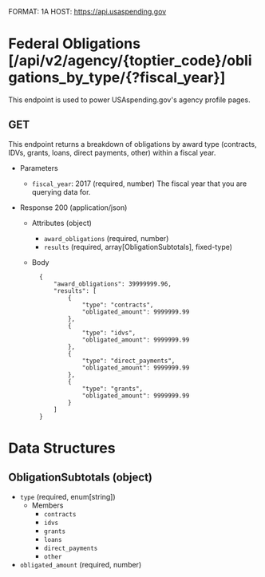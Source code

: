 FORMAT: 1A
HOST: https://api.usaspending.gov

# Federal Obligations [/api/v2/agency/{toptier_code}/obligations_by_type/{?fiscal_year}]

This endpoint is used to power USAspending.gov's agency profile pages.

## GET

This endpoint returns a breakdown of obligations by award type (contracts, IDVs, grants, loans, direct payments, other) within a fiscal year.

+ Parameters
    + `fiscal_year`: 2017 (required, number)
        The fiscal year that you are querying data for.
        
+ Response 200 (application/json)
    + Attributes (object)
        + `award_obligations` (required, number)
        + `results` (required, array[ObligationSubtotals], fixed-type)

    + Body

            {
                "award_obligations": 39999999.96,
                "results": [
                    {
                        "type": "contracts",
                        "obligated_amount": 9999999.99
                    },
                    {
                        "type": "idvs",
                        "obligated_amount": 9999999.99
                    },
                    {
                        "type": "direct_payments",
                        "obligated_amount": 9999999.99
                    },
                    {
                        "type": "grants",
                        "obligated_amount": 9999999.99
                    }
                ]
            }

# Data Structures

## ObligationSubtotals (object)
+ `type` (required, enum[string])
    + Members
        + `contracts`
        + `idvs`
        + `grants`
        + `loans`
        + `direct_payments`
        + `other`
+ `obligated_amount` (required, number)